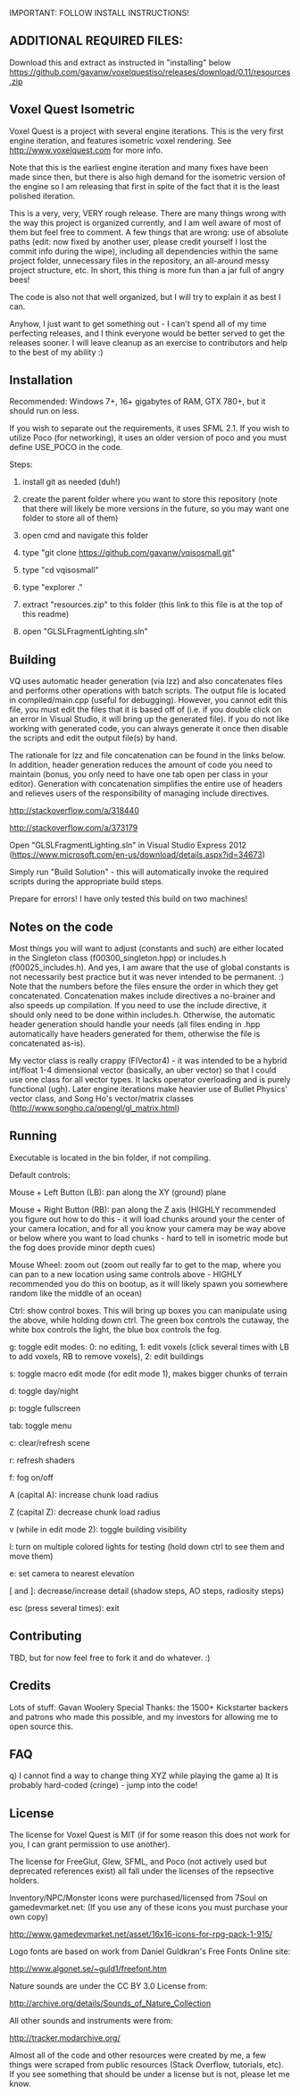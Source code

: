 IMPORTANT: FOLLOW INSTALL INSTRUCTIONS!

## ADDITIONAL REQUIRED FILES:

Download this and extract as instructed in "installing" below
https://github.com/gavanw/voxelquestiso/releases/download/0.11/resources.zip


## Voxel Quest Isometric

Voxel Quest is a project with several engine iterations. This is the very first engine iteration, and features isometric voxel rendering. See http://www.voxelquest.com for more info.

Note that this is the earliest engine iteration and many fixes have been made since then, but there is also high demand for the isometric version of the engine so I am releasing that first in spite of the fact that it is the least polished iteration.

This is a very, very, VERY rough release. There are many things wrong with the way this project is organized currently, and I am well aware of most of them but feel free to comment. A few things that are wrong: use of absolute paths (edit: now fixed by another user, please credit yourself I lost the commit info during the wipe), including all dependencies within the same project folder, unnecessary files in the repository, an all-around messy project structure, etc. In short, this thing is more fun than a jar full of angry bees!

The code is also not that well organized, but I will try to explain it as best I can.

Anyhow, I just want to get something out - I can't spend all of my time perfecting releases, and I think everyone would be better served to get the releases sooner. I will leave cleanup as an exercise to contributors and help to the best of my ability :) 

## Installation

Recommended: Windows 7+, 16+ gigabytes of RAM, GTX 780+, but it should run on less.

If you wish to separate out the requirements, it uses SFML 2.1. If you wish to utilize Poco (for networking), it uses an older version of poco and you must define USE_POCO in the code.

Steps:

1) install git as needed (duh!)

2) create the parent folder where you want to store this repository (note that there will likely be more versions in the future, so you may want one folder to store all of them)

3) open cmd and navigate this folder

4) type "git clone https://github.com/gavanw/vqisosmall.git"

5) type "cd vqisosmall"

6) type "explorer ."

7) extract "resources.zip" to this folder (this link to this file is at the top of this readme)

8) open "GLSLFragmentLighting.sln"


## Building 

VQ uses automatic header generation (via lzz) and also concatenates files and performs other operations with batch scripts. The output file is located in compiled/main.cpp (useful for debugging). However, you cannot edit this file, you must edit the files that it is based off of (i.e. if you double click on an error in Visual Studio, it will bring up the generated file). If you do not like working with generated code, you can always generate it once then disable the scripts and edit the output file(s) by hand.

The rationale for lzz and file concatenation can be found in the links below. In addition, header generation reduces the amount of code you need to maintain (bonus, you only need to have one tab open per class in your editor). Generation with concatenation simplifies the entire use of headers and relieves users of the responsibility of managing include directives.

http://stackoverflow.com/a/318440

http://stackoverflow.com/a/373179


Open "GLSLFragmentLighting.sln" in Visual Studio Express 2012 (https://www.microsoft.com/en-us/download/details.aspx?id=34673)

Simply run "Build Solution" - this will automatically invoke the required scripts during the appropriate build steps.

Prepare for errors! I have only tested this build on two machines!

## Notes on the code

Most things you will want to adjust (constants and such) are either located in the Singleton class (f00300_singleton.hpp) or includes.h (f00025_includes.h). And yes, I am aware that the use of global constants is not necessarily best practice but it was never intended to be permanent. :) Note that the numbers before the files ensure the order in which they get concatenated. Concatenation makes include directives a no-brainer and also speeds up compilation. If you need to use the include directive, it should only need to be done within includes.h. Otherwise, the automatic header generation should handle your needs (all files ending in .hpp automatically have headers generated for them, otherwise the file is concatenated as-is).

My vector class is really crappy (FIVector4) - it was intended to be a hybrid int/float 1-4 dimensional vector (basically, an uber vector) so that I could use one class for all vector types.  It lacks operator overloading and is purely functional (ugh). Later engine iterations make heavier use of Bullet Physics' vector class, and Song Ho's vector/matrix classes (http://www.songho.ca/opengl/gl_matrix.html)

## Running

Executable is located in the bin folder, if not compiling.

Default controls:

Mouse + Left Button (LB): pan along the XY (ground) plane

Mouse + Right Button (RB): pan along the Z axis (HIGHLY recommended you figure out how to do this - it will load chunks around your the center of your camera location, and for all you know your camera may be way above or below where you want to load chunks - hard to tell in isometric mode but the fog does provide minor depth cues)

Mouse Wheel: zoom out (zoom out really far to get to the map, where you can pan to a new location using same controls above - HIGHLY recommended you do this on bootup, as it will likely spawn you somewhere random like the middle of an ocean)

Ctrl: show control boxes. This will bring up boxes you can manipulate using the above, while holding down ctrl. The green box controls the cutaway, the white box controls the light, the blue box controls the fog.

g: toggle edit modes: 0: no editing, 1: edit voxels (click several times with LB to add voxels, RB to remove voxels), 2: edit buildings

s: toggle macro edit mode (for edit mode 1), makes bigger chunks of terrain

d: toggle day/night

p: toggle fullscreen

tab: toggle menu

c: clear/refresh scene

r: refresh shaders

f: fog on/off

A (capital A): increase chunk load radius

Z (capital Z): decrease chunk load radius

v (while in edit mode 2): toggle building visibility

l: turn on multiple colored lights for testing (hold down ctrl to see them and move them)

e: set camera to nearest elevation

[ and ]: decrease/increase detail (shadow steps, AO steps, radiosity steps)

esc (press several times): exit

## Contributing

TBD, but for now feel free to fork it and do whatever. :)

## Credits

Lots of stuff: Gavan Woolery
Special Thanks: the 1500+ Kickstarter backers and patrons who made this possible, and my investors for allowing me to open source this.

## FAQ

q) I cannot find a way to change thing XYZ while playing the game
a) It is probably hard-coded (cringe) - jump into the code!

## License

The license for Voxel Quest is MIT (if for some reason this does not work for you, I can grant permission to use another).

The license for FreeGlut, Glew, SFML, and Poco (not actively used but deprecated references exist) all fall under the licenses of the repsective holders.

Inventory/NPC/Monster icons were purchased/licensed from 7Soul on gamedevmarket.net:
(If you use any of these icons you must purchase your own copy)

http://www.gamedevmarket.net/asset/16x16-icons-for-rpg-pack-1-915/

Logo fonts are based on work from Daniel Guldkran's Free Fonts Online site:

http://www.algonet.se/~guld1/freefont.htm

Nature sounds are under the CC BY 3.0 License from:

http://archive.org/details/Sounds_of_Nature_Collection

All other sounds and instruments were from:

http://tracker.modarchive.org/

Almost all of the code and other resources were created by me, a few things were scraped from public resources (Stack Overflow, tutorials, etc). If you see something that should be under a license but is not, please let me know.
